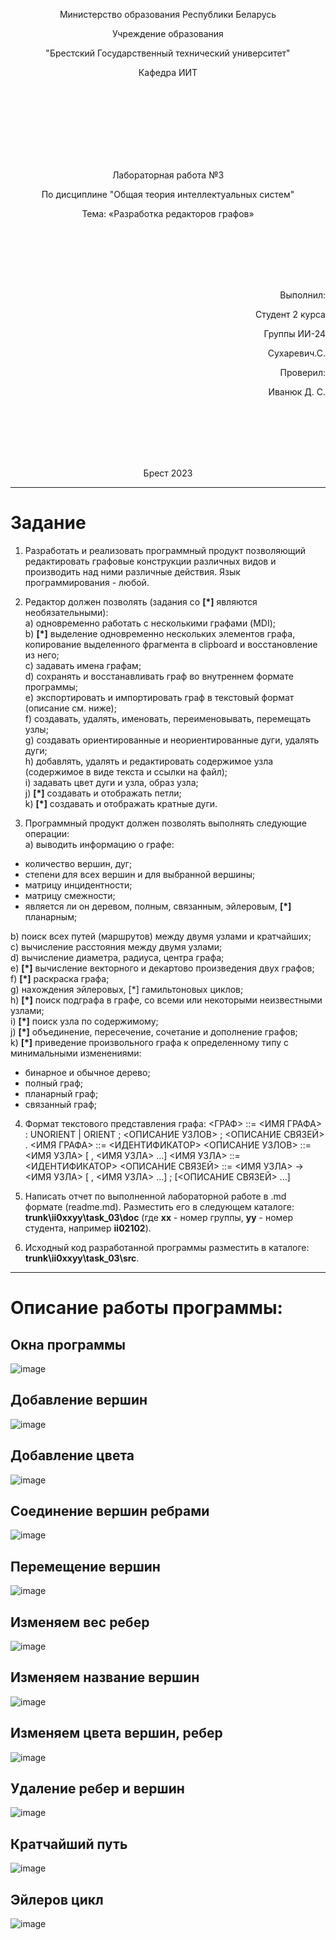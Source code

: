 <p align="center">Министерство образования Республики Беларусь</p>
<p align="center">Учреждение образования</p>
<p align="center">"Брестский Государственный технический университет"</p>
<p align="center">Кафедра ИИТ</p>
<br><br><br><br><br><br><br>
<p align="center">Лабораторная работа №3</p>
<p align="center">По дисциплине "Общая теория интеллектуальных систем"</p>
<p align="center">Тема: «Разработка редакторов графов»</p>
<br><br><br><br><br>
<p align="right">Выполнил:</p>
<p align="right">Студент 2 курса</p>
<p align="right">Группы ИИ-24</p>
<p align="right">Сухаревич.С.</p>
<p align="right">Проверил:</p>
<p align="right">Иванюк Д. С.</p>
<br><br><br><br><br>
<p align="center">Брест 2023</p>


---

# Задание
1. Разработать и реализовать программный продукт позволяющий
редактировать графовые конструкции различных видов и производить над
ними различные действия. Язык программирования - любой.

2. Редактор должен позволять (задания со **[\*]** являются необязательными):  
  a) одновременно работать с несколькими графами (MDI);  
  b) **[\*]** выделение одновременно нескольких элементов графа, копирование
выделенного фрагмента в clipboard и восстановление из него;  
  c) задавать имена графам;  
  d) сохранять и восстанавливать граф во внутреннем формате программы;  
  e) экспортировать и импортировать граф в текстовый формат (описание
см. ниже);  
  f) создавать, удалять, именовать, переименовывать, перемещать узлы;  
  g) создавать ориентированные и неориентированные дуги, удалять дуги;  
  h) добавлять, удалять и редактировать содержимое узла (содержимое в
виде текста и ссылки на файл);  
  i) задавать цвет дуги и узла, образ узла;  
  j) **[\*]** создавать и отображать петли;  
  k) **[\*]** создавать и отображать кратные дуги.

3. Программный продукт должен позволять выполнять следующие операции:  
  a) выводить информацию о графе:

 + количество вершин, дуг;
 + степени для всех вершин и для выбранной вершины;
 + матрицу инцидентности;
 + матрицу смежности;
 + является ли он деревом, полным, связанным, эйлеровым, **[\*]** планарным;

  b) поиск всех путей (маршрутов) между двумя узлами и кратчайших;  
  c) вычисление расстояния между двумя узлами;  
  d) вычисление диаметра, радиуса, центра графа;  
  e) **[\*]** вычисление векторного и декартово произведения двух графов;  
  f) **[\*]** раскраска графа;  
  g) нахождения эйлеровых, [*] гамильтоновых циклов;  
  h) **[\*]** поиск подграфа в графе, со всеми или некоторыми неизвестными
узлами;  
  i) **[\*]** поиск узла по содержимому;  
  j) **[\*]** объединение, пересечение, сочетание и дополнение графов;  
  k) **[\*]** приведение произвольного графа к определенному типу с
минимальными изменениями:

 + бинарное и обычное дерево;
 + полный граф;
 + планарный граф;
 + связанный граф;

4. Формат текстового представления графа:
<ГРАФ> ::= <ИМЯ ГРАФА> : UNORIENT | ORIENT ; <ОПИСАНИЕ УЗЛОВ> ;
<ОПИСАНИЕ СВЯЗЕЙ> .
<ИМЯ ГРАФА> ::= <ИДЕНТИФИКАТОР>
<ОПИСАНИЕ УЗЛОВ> ::= <ИМЯ УЗЛА> [ , <ИМЯ УЗЛА> …]
<ИМЯ УЗЛА> ::= <ИДЕНТИФИКАТОР>
<ОПИСАНИЕ СВЯЗЕЙ> ::= <ИМЯ УЗЛА> -> <ИМЯ УЗЛА> [ , <ИМЯ УЗЛА> …] ;
[<ОПИСАНИЕ СВЯЗЕЙ> …]

5. Написать отчет по выполненной лабораторной работе в .md формате (readme.md). Разместить его в следующем каталоге: **trunk\ii0xxyy\task_03\doc** (где **xx** - номер группы, **yy** - номер студента, например **ii02102**). 

6. Исходный код разработанной программы разместить в каталоге: **trunk\ii0xxyy\task_03\src**.
---
# Описание работы программы: #
## Окнa программы
![image](https://github.com/SukharevichDmitry/OTIS-2023/blob/task_03/trunk/ii02418/task_03/doc/images/windows.png)
## Добавление вершин
![image](https://github.com/SukharevichDmitry/OTIS-2023/blob/task_03/trunk/ii02418/task_03/doc/images/add_vertex.png)
## Добавление цвета
![image](https://github.com/SukharevichDmitry/OTIS-2023/blob/task_03/trunk/ii02418/task_03/doc/images/add_color.png)
## Cоединение вершин ребрами
![image](https://github.com/SukharevichDmitry/OTIS-2023/blob/task_03/trunk/ii02418/task_03/doc/images/add_edge.png)
## Перемещение вершин
![image](https://github.com/SukharevichDmitry/OTIS-2023/blob/task_03/trunk/ii02418/task_03/doc/images/move.png)
## Изменяем вес ребер
![image](https://github.com/SukharevichDmitry/OTIS-2023/blob/task_03/trunk/ii02418/task_03/doc/images/change_weight.png)
## Изменяем название вершин
![image](https://github.com/SukharevichDmitry/OTIS-2023/blob/task_03/trunk/ii02418/task_03/doc/images/change_name.png)
## Изменяем цвета вершин, ребер
![image](https://github.com/SukharevichDmitry/OTIS-2023/blob/task_03/trunk/ii02418/task_03/doc/images/change_color.png)
## Удаление ребер и вершин
![image](https://github.com/SukharevichDmitry/OTIS-2023/blob/task_03/trunk/ii02418/task_03/doc/images/delete.png)
## Кратчайший путь
![image](https://github.com/SukharevichDmitry/OTIS-2023/blob/task_03/trunk/ii02418/task_03/doc/images/Shortest_Path.png)
## Эйлеров цикл
![image](https://github.com/SukharevichDmitry/OTIS-2023/blob/task_03/trunk/ii02418/task_03/doc/images/euler_path.png)
